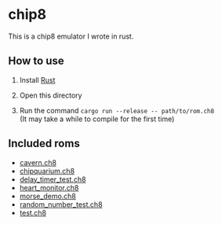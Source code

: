 # chip8

This is a chip8 emulator I wrote in rust.


## How to use

1. Install [Rust](https://rustup.rs/)

2. Open this directory

3. Run the command `cargo run --release -- path/to/rom.ch8`  
(It may take a while to compile for the first time)

## Included roms

- [cavern.ch8](https://github.com/mattmikolay/chip8/tree/master/cavern)
- [chipquarium.ch8](https://github.com/mattmikolay/chip-8/tree/master/chipquarium)
- [delay_timer_test.ch8](https://github.com/mattmikolay/chip-8/tree/master/delaytimer)
- [heart_monitor.ch8](https://github.com/mattmikolay/chip-8/tree/master/heartmonitor)
- [morse_demo.ch8](https://github.com/mattmikolay/chip-8/tree/master/morsecode)
- [random_number_test.ch8](https://github.com/mattmikolay/chip-8/tree/master/randomnumber)
- [test.ch8](https://github.com/corax89/chip8-test-rom/tree/master)
